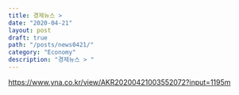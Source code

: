 ```yaml
---
title: 경제뉴스 > 
date: "2020-04-21"
layout: post
draft: true
path: "/posts/news0421/"
category: "Economy"
description: "경제뉴스 > "
---
```


https://www.yna.co.kr/view/AKR20200421003552072?input=1195m